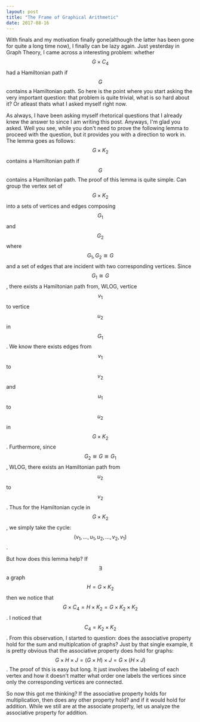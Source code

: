 ```yaml
---
layout: post
title: "The Frame of Graphical Arithmetic"
date: 2017-08-16
---
```

With finals and my motivation finally gone(although the latter has been gone for quite a long time now), I finally can be lazy again. Just yesterday in Graph Theory, I came across a interesting problem: whether $$G \times C_4$$ had a Hamiltonian path if $$G$$ contains a Hamiltonian path. So here is the point where you start asking the very important question: that problem is quite trivial, what is so hard about it? Or atleast thats what I asked myself right now.

As always, I have been asking myself rhetorical questions that I already knew the answer to since I am writing this post. Anyways, I'm glad you asked. Well you see, while you don't need to prove the following lemma to proceed with the question, but it provides you with a direction to work in. The lemma goes as follows: $$G \times K_2$$ contains a Hamiltonian path if $$G$$ contains a Hamiltonian path. The proof of this lemma is quite simple. Can group the vertex set of $$G \times K_2$$ into a sets of vertices and edges composing $$G_1$$ and $$G_2$$ where $$G_1,G_2 \cong G$$ and a set of edges that are incident with two corresponding vertices. Since $$G_1 \cong G$$, there exists a Hamiltonian path from, WLOG, vertice $$v_1$$ to vertice $$u_2$$ in $$G_1$$. We know there exists edges from $$v_1$$ to $$v_2$$ and $$u_1$$ to $$u_2$$ in $$G \times K_2$$. Furthermore, since $$G_2 \cong G \cong G_1$$, WLOG, there exists an Hamiltonian path from $$u_2$$ to $$v_2$$. Thus for the Hamiltonian cycle in $$G \times K_2$$, we simply take the cycle: $$(v_1, ..., u_1, u_2, ..., v_2, v_1)$$. 

But how does this lemma help? If $$\exists$$ a graph $$H = G \times K_2$$ then we notice that $$G \times C_4 = H \times K_2 = G \times K_2 \times K_2$$. I noticed that $$C_4 = K_2 \times K_2$$. From this observation, I started to question: does the associative property hold for the sum and multiplcation of graphs? Just by that single example, it is pretty obvious that the associative property does hold for graphs: $$G \times H \times J = (G \times H) \times J = G \times (H \times J)$$. The proof of this is easy but long. It just involves the labeling of each vertex and how it doesn't matter what order one labels the vertices since only the corresponding vertices are connected.

So now this got me thinking? If the associative property holds for multiplication, then does any other property hold? and if it would hold for addition. While we still are at the associate property, let us analyze the associative property for addition. 